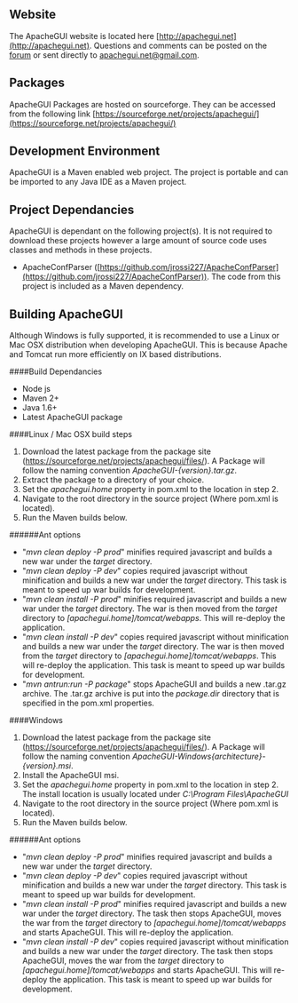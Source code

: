 Website 
---------------

The ApacheGUI website is located here [http://apachegui.net](http://apachegui.net). Questions and comments can be posted on the [forum](http://forum.apachegui.net) or sent directly to apachegui.net@gmail.com.

Packages
----------------

ApacheGUI Packages are hosted on sourceforge. They can be accessed from the following link [https://sourceforge.net/projects/apachegui/](https://sourceforge.net/projects/apachegui/)


Development Environment
---------------

ApacheGUI is a Maven enabled web project. The project is portable and can be imported to any Java IDE as a Maven project.  

Project Dependancies
---------------

ApacheGUI is dependant on the following project(s). It is not required to download these projects however a large amount of source code uses classes and methods in these projects.

- ApacheConfParser ([https://github.com/jrossi227/ApacheConfParser](https://github.com/jrossi227/ApacheConfParser)). The code from this project is included as a Maven dependency.

Building ApacheGUI
----------------

Although Windows is fully supported, it is recommended to use a Linux or Mac OSX distribution when developing ApacheGUI. This is because Apache and Tomcat run more efficiently on IX based distributions.

####Build Dependancies

- Node js
- Maven 2+
- Java 1.6+
- Latest ApacheGUI package

####Linux / Mac OSX build steps
1. Download the latest package from the package site (https://sourceforge.net/projects/apachegui/files/). A Package will follow the naming convention *ApacheGUI-{version}.tar.gz*.
2. Extract the package to a directory of your choice.
3. Set the *apachegui.home* property in pom.xml to the location in step 2.
4. Navigate to the root directory in the source project (Where pom.xml is located).
5. Run the Maven builds below.

######Ant options
- "*mvn clean deploy -P prod*" minifies required javascript and builds a new war under the *target* directory. 
- "*mvn clean deploy -P dev*" copies required javascript without minification and builds a new war under the *target* directory. This task is meant to speed up war builds for development. 
- "*mvn clean install -P prod*" minifies required javascript and builds a new war under the *target* directory. The war is then moved from the *target* directory to *[apachegui.home]/tomcat/webapps*. This will re-deploy the application.
- "*mvn clean install -P dev*" copies required javascript without minification and builds a new war under the *target* directory. The war is then moved from the *target* directory to *[apachegui.home]/tomcat/webapps*. This will re-deploy the application. This task is meant to speed up war builds for development. 
- "*mvn antrun:run -P package*" stops ApacheGUI and builds a new .tar.gz archive. The .tar.gz archive is put into the *package.dir* directory that is specified in the pom.xml properties.

####Windows

1. Download the latest package from the package site (https://sourceforge.net/projects/apachegui/files/). A Package will follow the naming convention *ApacheGUI-Windows{architecture}-{version}.msi*.
2. Install the ApacheGUI msi.
3. Set the *apachegui.home* property in pom.xml to the location in step 2. The install location is usually located under *C:\Program Files\ApacheGUI*
4. Navigate to the root directory in the source project (Where pom.xml is located).
5. Run the Maven builds below.

######Ant options
- "*mvn clean deploy -P prod*" minifies required javascript and builds a new war under the *target* directory. 
- "*mvn clean deploy -P dev*" copies required javascript without minification and builds a new war under the *target* directory. This task is meant to speed up war builds for development. 
- "*mvn clean install -P prod*" minifies required javascript and builds a new war under the *target* directory. The task then stops ApacheGUI, moves the war from the *target* directory to *[apachegui.home]/tomcat/webapps* and starts ApacheGUI. This will re-deploy the application.
- "*mvn clean install -P dev*" copies required javascript without minification and builds a new war under the *target* directory. The task then stops ApacheGUI, moves the war from the *target* directory to *[apachegui.home]/tomcat/webapps* and starts ApacheGUI. This will re-deploy the application. This task is meant to speed up war builds for development. 
